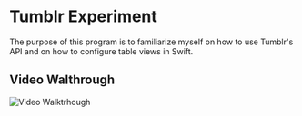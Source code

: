 # Tumblr Experiment
The purpose of this program is to familiarize myself on how to use Tumblr's API and on how to configure table views in Swift.




## Video Walthrough
<img src = 'https://recordit.co/hoxdvOF4Pv.gif' title = 'Video Walkthrough' width = '' alt = 'Video Walktrhough' />
